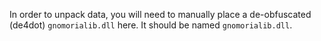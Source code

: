 In order to unpack data, you will need to manually place a de-obfuscated (de4dot) `gnomorialib.dll` here. It should be named `gnomorialib.dll`.